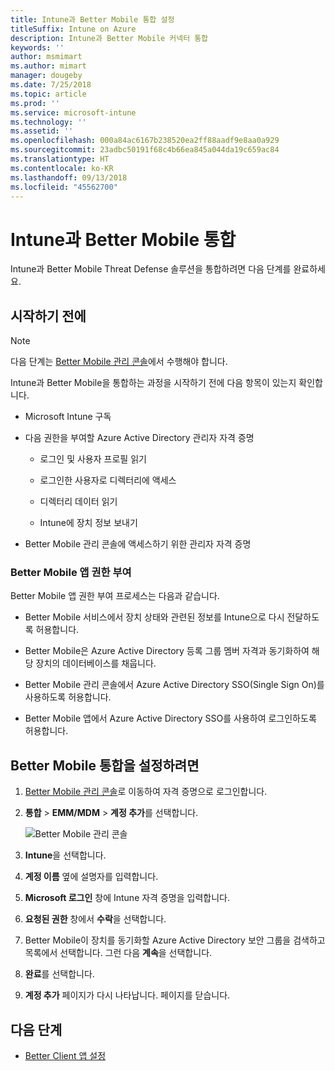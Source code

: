 ```yaml
---
title: Intune과 Better Mobile 통합 설정
titleSuffix: Intune on Azure
description: Intune과 Better Mobile 커넥터 통합
keywords: ''
author: msmimart
ms.author: mimart
manager: dougeby
ms.date: 7/25/2018
ms.topic: article
ms.prod: ''
ms.service: microsoft-intune
ms.technology: ''
ms.assetid: ''
ms.openlocfilehash: 000a84ac6167b238520ea2ff88aadf9e8aa0a929
ms.sourcegitcommit: 23adbc50191f68c4b66ea845a044da19c659ac84
ms.translationtype: HT
ms.contentlocale: ko-KR
ms.lasthandoff: 09/13/2018
ms.locfileid: "45562700"
---
```

# <a name="integrate-better-mobile-with-intune"></a>Intune과 Better Mobile 통합

Intune과 Better Mobile Threat Defense 솔루션을 통합하려면 다음 단계를 완료하세요.

## <a name="before-you-begin"></a>시작하기 전에

> [!NOTE]
> 다음 단계는 [Better Mobile 관리 콘솔](https://aad.bmobi.net)에서 수행해야 합니다.

Intune과 Better Mobile을 통합하는 과정을 시작하기 전에 다음 항목이 있는지 확인합니다.

-   Microsoft Intune 구독

-   다음 권한을 부여할 Azure Active Directory 관리자 자격 증명

    -   로그인 및 사용자 프로필 읽기

    -   로그인한 사용자로 디렉터리에 액세스

    -   디렉터리 데이터 읽기

    -   Intune에 장치 정보 보내기

-   Better Mobile 관리 콘솔에 액세스하기 위한 관리자 자격 증명

### <a name="better-mobile-app-authorization"></a>Better Mobile 앱 권한 부여

Better Mobile 앱 권한 부여 프로세스는 다음과 같습니다.

-   Better Mobile 서비스에서 장치 상태와 관련된 정보를 Intune으로 다시 전달하도록 허용합니다.

-   Better Mobile은 Azure Active Directory 등록 그룹 멤버 자격과 동기화하여 해당 장치의 데이터베이스를 채웁니다.

-   Better Mobile 관리 콘솔에서 Azure Active Directory SSO(Single Sign On)를 사용하도록 허용합니다.

-   Better Mobile 앱에서 Azure Active Directory SSO를 사용하여 로그인하도록 허용합니다.

## <a name="to-set-up-better-mobile-integration"></a>Better Mobile 통합을 설정하려면

1. [Better Mobile 관리 콘솔](https://aad.bmobi.net)로 이동하여 자격 증명으로 로그인합니다.
2. **통합** > **EMM/MDM** > **계정 추가**를 선택합니다.

     ![Better Mobile 관리 콘솔](media/better_mobile_console.png)
 
3. **Intune**을 선택합니다.
4. **계정 이름** 옆에 설명자를 입력합니다. 
5. **Microsoft 로그인** 창에 Intune 자격 증명을 입력합니다.
6. **요청된 권한** 창에서 **수락**을 선택합니다.
7. Better Mobile이 장치를 동기화할 Azure Active Directory 보안 그룹을 검색하고 목록에서 선택합니다. 그런 다음 **계속**을 선택합니다.
8. **완료**를 선택합니다.
9. **계정 추가** 페이지가 다시 나타납니다. 페이지를 닫습니다. 

## <a name="next-steps"></a>다음 단계

-   [Better Client 앱 설정](mtd-apps-ios-app-configuration-policy-add-assign.md)
